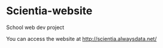 # Scientia-website
School web dev project

You can access the website at http://scientia.alwaysdata.net/
